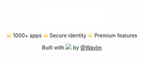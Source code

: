 <p align="center">
  <img src="./logo.svg" alt="Waylm Logo" width="180">
</p>

<p align="center">
  <img src="./star_2b50.png" width="14"/>      1000+ apps
  <img src="./star_2b50.png" width="14"/>     Secure identity
  <img src="./star_2b50.png" width="14"/>     Premium features
</p>

<p align="center">
  Built with <img src="https://em-content.zobj.net/source/apple/419/red-heart_2764-fe0f.png" width="14"/> by <a href="https://github.com/Waylm">@Waylm</a>
</p>
